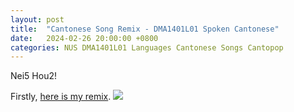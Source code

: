 ```yaml
---
layout: post
title:  "Cantonese Song Remix - DMA1401L01 Spoken Cantonese"
date:   2024-02-26 20:00:00 +0800
categories: NUS DMA1401L01 Languages Cantonese Songs Cantopop
---
```


Nei5 Hou2!

Firstly, [here is my remix](https://youtu.be/m2CqFGLIeMs).
![](https://youtu.be/m2CqFGLIeMs)
